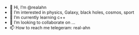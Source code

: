 - 👋 Hi, I’m @realahn
- 👀 I’m interested in physics, Galaxy, black holes, cosmos, sport
- 🌱 I’m currently learning c++
- 💞️ I’m looking to collaborate on ...
- 📫 How to reach me telegeram: real-ahn

<!---
realahn/realahn is a ✨ special ✨ repository because its `README.md` (this file) appears on your GitHub profile.
You can click the Preview link to take a look at your changes.
--->
